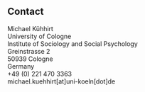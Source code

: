 
## Contact

Michael Kühhirt  
University of Cologne  
Institute of Sociology and Social Psychology  
Greinstrasse 2  
50939 Cologne  
Germany  
+49 (0) 221 470 3363  
michael.kuehhirt[at]uni-koeln[dot]de


